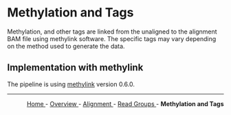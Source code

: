 
# Methylation and Tags

Methylation, and other tags are linked from the unaligned to the alignment BAM file using methylink software. The specific tags may vary depending on the method used to generate the data.

## Implementation with methylink

The pipeline is using [methylink](https://github.com/projectoriented/methylink) version 0.6.0.

---

<!-- This section relies on the html links generated by GitHub Pages 
and will not render correctly in Markdown -->
<div style="text-align: right">
    <a href="/pipelines-docs/"> Home </a> -
    <a href="0_Overview.html"> Overview </a> -
    <a href="1_Alignment.html"> Alignment </a> -
    <a href="2_Read_Groups.html"> Read Groups </a> -
    <a> <b> Methylation and Tags </b> </a>
</div>